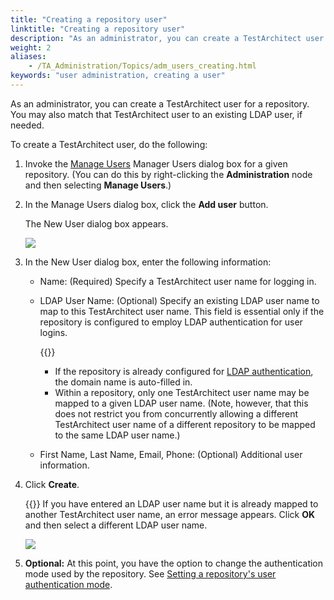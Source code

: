 ```yaml
--- 
title: "Creating a repository user"
linktitle: "Creating a repository user"
description: "As an administrator, you can create a TestArchitect user for a repository. You may also match that TestArchitect user to an existing LDAP user, if needed."
weight: 2
aliases: 
    - /TA_Administration/Topics/adm_users_creating.html
keywords: "user administration, creating a user"
---
```


As an administrator, you can create a TestArchitect user for a repository. You may also match that TestArchitect user to an existing LDAP user, if needed.

To create a TestArchitect user, do the following:

1.  Invoke the [Manage Users](/administration-guide/users-and-passwords/user-administration/invoking-the-manage-users-dialog-box) Manager Users dialog box for a given repository. \(You can do this by right-clicking the **Administration** node and then selecting **Manage Users**.\)

2.  In the Manage Users dialog box, click the **Add user** button.

    The New User dialog box appears.

    ![](/images/TA_Administration/Images/New_User_dlg.png)

3.  In the New User dialog box, enter the following information:

    -   Name: \(Required\) Specify a TestArchitect user name for logging in.
    -   LDAP User Name: \(Optional\) Specify an existing LDAP user name to map to this TestArchitect user name. This field is essential only if the repository is configured to employ LDAP authentication for user logins.

        {{<note>}}

        -   If the repository is already configured for [LDAP authentication](/user-guide/integration-with-third-party-tools/ldap-overview/configuring-a-repository-for-ldap), the domain name is auto-filled in.
        -   Within a repository, only one TestArchitect user name may be mapped to a given LDAP user name. \(Note, however, that this does not restrict you from concurrently allowing a different TestArchitect user name of a different repository to be mapped to the same LDAP user name.\)
    -   First Name, Last Name, Email, Phone: \(Optional\) Additional user information.
4.  Click **Create**.

    {{<note>}} If you have entered an LDAP user name but it is already mapped to another TestArchitect user name, an error message appears. Click **OK** and then select a different LDAP user name.

    ![](/images/TA_Administration/Images/LDAP_error_message_1.png)

5.  **Optional:** At this point, you have the option to change the authentication mode used by the repository. See [Setting a repository's user authentication mode](/administration-guide/users-and-passwords/user-administration/setting-a-repository-s-user-authentication-mode).





